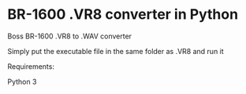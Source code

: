 # BR-1600 .VR8 converter in Python
Boss BR-1600 .VR8 to .WAV converter

Simply put the executable file in the same folder as .VR8 and run it

Requirements:

Python 3
